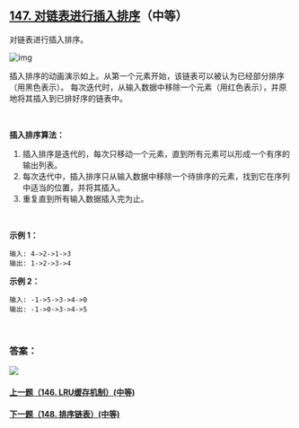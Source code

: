 ## [147. 对链表进行插入排序](https://leetcode-cn.com/problems/insertion-sort-list/)（中等）

对链表进行插入排序。

![img](https://upload.wikimedia.org/wikipedia/commons/0/0f/Insertion-sort-example-300px.gif)

插入排序的动画演示如上。从第一个元素开始，该链表可以被认为已经部分排序（用黑色表示）。
每次迭代时，从输入数据中移除一个元素（用红色表示），并原地将其插入到已排好序的链表中。

<br/>

**插入排序算法：**

1. 插入排序是迭代的，每次只移动一个元素，直到所有元素可以形成一个有序的输出列表。
2. 每次迭代中，插入排序只从输入数据中移除一个待排序的元素，找到它在序列中适当的位置，并将其插入。
3. 重复直到所有输入数据插入完为止。

<br/>

**示例 1：**

```
输入: 4->2->1->3
输出: 1->2->3->4
```

**示例 2：**

```
输入: -1->5->3->4->0
输出: -1->0->3->4->5
```

<br/>

### 答案：





![](https://img-blog.csdnimg.cn/20200807155236311.png)

#### [上一题（146. LRU缓存机制）(中等)](https://github.com/sdwwld/leetCode/blob/master/src/main/java/com/wld/java/leetcode/leetCode0146.md)

#### [下一题（148. 排序链表）(中等)](https://github.com/sdwwld/leetCode/blob/master/src/main/java/com/wld/java/leetcode/leetCode0148.md)